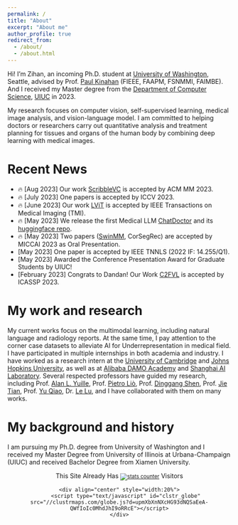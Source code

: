 ```yaml
---
permalink: /
title: "About"
excerpt: "About me"
author_profile: true
redirect_from: 
  - /about/
  - /about.html
---
```


Hi! I’m Zihan, an incoming Ph.D. student at [University of Washington](https://www.washington.edu/), Seattle, advised by Prof. [Paul Kinahan](https://rad.washington.edu/radiology-personnel/kinahan/) (FIEEE, FAAPM, FSNMMI, FAIMBE). And I received my Master degree from the [Department of Computer Science](https://cs.illinois.edu/), [UIUC](https://illinois.edu/) in 2023. 

My research focuses on computer vision, self-supervised learning, medical image analysis, and vision-language model. I am committed to helping doctors or researchers carry out quantitative analysis and treatment planning for tissues and organs of the human body by combining deep learning with medical images.

Recent News
======
* <span class='emoji'>🔥</span> [Aug 2023] Our work [ScribbleVC](https://github.com/HUANGLIZI/ScribbleVC) is accepted by ACM MM 2023.
* <span class='emoji'>🔥</span> [July 2023] One papers is accepted by ICCV 2023.
* <span class='emoji'>🔥</span> [June 2023] Our work [LViT](https://github.com/HUANGLIZI/LViT) is accepted by IEEE Transactions on Medical Imaging (TMI).
* <span class='emoji'>🔥</span> [May 2023] We release the first Medical LLM [ChatDoctor](https://github.com/kent0n-li/chatdoctor) and its [huggingface repo](https://huggingface.co/zl111/ChatDoctor).
* <span class='emoji'>🔥</span> [May 2023] Two papers ([SwinMM](https://github.com/UCSC-VLAA/SwinMM), CorSegRec) are accepted by MICCAI 2023 as Oral Presentation.
* [May 2023] One paper is accepted by IEEE TNNLS (2022 IF: 14.255/Q1).
* [May 2023] Awarded the Conference Presentation Award for Graduate Students by UIUC!
* [February 2023] Congrats to Dandan! Our Work [C2FVL](https://github.com/HUANGLIZI/C2FVL) is accepted by ICASSP 2023.

My work and research
======
My current works focus on the multimodal learning, including natural language and radiology reports. At the same time, I pay attention to the corner case datasets to alleviate AI for Underrepresentation in medical field. I have participated in multiple internships in both academia and industry. I have worked as a research intern at the [University of Cambridge](https://www.cam.ac.uk/) and [Johns Hopkins University](https://www.jhu.edu/), as well as at [Alibaba DAMO Academy](https://damo.alibaba.com/?lang=en) and [Shanghai AI Laboratory](https://www.shlab.org.cn/). Several respected professors have guided my research, including Prof. [Alan L. Yuille](https://www.cs.jhu.edu/~ayuille/), Prof. [Pietro Liò](https://www.cl.cam.ac.uk/~pl219/), Prof. [Dinggang Shen](https://scholar.google.com/citations?user=v6VYQC8AAAAJ&hl=EN), Prof. [Jie Tian](http://www.mitk.net.cn/tian/), Prof. [Yu Qiao](https://scholar.google.com/citations?user=gFtI-8QAAAAJ), Dr. [Le Lu](https://www.cs.jhu.edu/~lelu/), and I have collaborated with them on many works.

My background and history
======
I am pursuing my Ph.D. degree from University of Washington and I received my Master Degree from University of Illinois at Urbana-Champaign (UIUC) and received Bachelor Degree from Xiamen University.

<div align="center">
    <div align="center">
        This Site Already Has  
            <small><a href="https://www.easycounter.com/">
            <img src="https://www.easycounter.com/counter.php?zl111"
            border="0" alt="stats counter"></a></small> 
         Visitors
    </div>

  
    <div align="center" style="width:20%">
        <script type="text/javascript" id="clstr_globe" src="//clustrmaps.com/globe.js?d=upmXbXnNXcHG93dNQSaEeA-QWfIoIc0MhdJhI9oRRcE"></script>
    </div>
</div>
